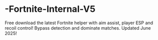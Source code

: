 # -Fortnite-Internal-V5
 Free download the latest Fortnite helper with aim assist, player ESP and recoil control! Bypass detection and dominate matches. Updated June 2025!
